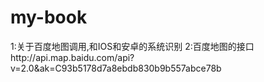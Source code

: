 # my-book
1:关于百度地图调用,和IOS和安卓的系统识别
2:百度地图的接口http://api.map.baidu.com/api?v=2.0&ak=C93b5178d7a8ebdb830b9b557abce78b
